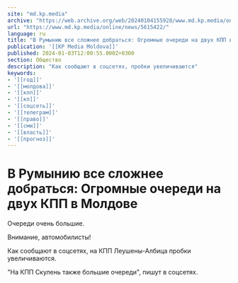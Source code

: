 ```yaml
---
site: "md.kp.media"
archive: "https://web.archive.org/web/20240104155928/www.md.kp.media/online/news/5615422/"
url: "https://www.md.kp.media/online/news/5615422/"
language: ru
title: "В Румынию все сложнее добраться: Огромные очереди на двух КПП в Молдове"
publication: '[[KP Media Moldova]]'
published: 2024-01-03T12:00:55.000Z+0300
section: Общество
description: "Как сообщают в соцсетях, пробки увеличиваются"
keywords:
- '[[год]]'
- '[[молдова]]'
- '[[кпп]]'
- '[[кп]]'
- '[[соцсеть]]'
- '[[телеграм]]'
- '[[право]]'
- '[[сми]]'
- '[[власть]]'
- '[[прогноз]]'
---
```


# В Румынию все сложнее добраться: Огромные очереди на двух КПП в Молдове

Очереди очень большие.

Внимание, автомобилисты!

Как сообщают в соцсетях, на КПП Леушены-Албица пробки увеличиваются.

"На КПП Скулень также большие очереди", пишут в соцсетях.